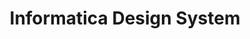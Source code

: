 ---
title: Informatica Design System

tags: [UI Library, Prototyping]

carousel_images: [infa-design-system-01.png, infa-design-system-02.png]

link: https://github.com/kaizer1v/infa-components

thumbnail: infa-components-logo.svg

challenge: To reduce the time in building and evaluating designs and help integrate updates in the designs faster with the engineering team.

role: |
  * Design and build a design system
  * Product prototyping
  * Conduct user validation & feedback and update the design
  * Build prototyping process within the design team

impact: Increased prototyping process speed by 2x. Were able to test and iterate in half the time using the HTML/CSS and interactive design system.

team: Vivek Shrinivasan & Senior UX Designers

banner_image: infa-components-usage.gif

content_body: |
  As part of the design team at Informatica, we wanted to introduce rapid prototyping as a practice to build and test interfaces with our customers, first hand. For the team, having a skilled programmer in the team added the benefit of being able to build these prototypes in a much more interactive way.

  In order to do this, I conducted a very basic research by interviewing some of the UI developers and how they build the interface for the enterprise products. It turned out that they used a front end library of components equipped with 

  * Interactions and animations as well as it's own CSS for visual design.
  * This was a library written in Java programming language and required a lot of setting up in order to be used.
  * The component library also had many dependencies which was a challenge to get hold of, especially for a prototype.
  * Time consuming communications between developer and a designer

  The current prototyping tests were being conducted as the following

  <!-- insert storyboard -->
  <figure class="row justify-content-center figure text-center">
    <img src="/assets/images/infa-design-system-01.png" class="figure-img img-fluid rounded" alt="permissions">
  </figure>

  After iterating multiple times with the developer in order to build the prototype, it would be ready for the first round of review from the customer i.e. the end user.

  <figure class="row justify-content-center figure text-center">
    <img src="/assets/images/infa-design-system-02.png" class="figure-img img-fluid rounded" alt="permissions">
  </figure>

  The feedback from the end user is gathered and then reviewed upon once again. It became increasingly difficult to iterate through multiple versions of prototypes.

  ## The Solution

  A <a href="https://kaizer1v.github.io/infa-components" target="_blank">light weight design system</a> which enabled to build and iterate over prototypes faster, which would look exactly like the end product.

  ### Approach

  Having a light weight design system would help benefit a few things like

  * I was able to match the design that a senior designer had built and match it against the exact component required for it. This also contained the required interactions built into the component
  * It also eliminated the depedencies required to setup on a non-developer's machine, with an easy to follow guide with minimal javascript library requirements.
  * Since the library was a javascript library, experimenting with updates in the interactions and components was very easy, since there were visualisations involved.

  Taking into the consideration the visual design elements, I built a design system, quite similar to bootstrap using jQuery, HTML & CSS. Some of the key things that the system had to replicate were

  1. Visual Design Elements - The typography, colours and icons as well as layouts
  2. Components & Atoms - Components consisted of elements which were re-used or sometimes even combined together to form more complex components. These ranged from simple input boxes to trees and accordians
  3. Language - The flow of interactions as well as the language used within the products
  4. Interactions - The interactions at multiple levels among simple and complex components

  ### Usage

  You can view the actual demo <a href="https://kaizer1v.github.io/profiling/" target="_blank">here</a> and <a href="https://kaizer1v.github.io/profiling/page2.html" target="_blank">here</a> respectively.

  Using the design system we were successfully able to iterate through building prptotypes at 2x speed and tested them with end users, who didn't even realise they were interacting with a prototype instead of an actual end product.

  The products tested were Data Profiling & Data Validation Objects.

solution: |
  Thus, came the light weight component library for building rapid prototypes. 
---